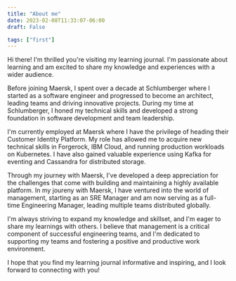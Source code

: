 ```yaml
---
title: "About me"
date: 2023-02-08T11:33:07-06:00
draft: False

tags: ["first"]
---
```


Hi there! I'm thrilled you're visiting my learning journal. I'm passionate about learning and am excited to share my knowledge and experiences with a wider audience.

Before joining Maersk, I spent over a decade at Schlumberger where I started as a software engineer and progressed to become an architect, leading teams and driving innovative projects. During my time at Schlumberger, I honed my technical skills and developed a strong foundation in software development and team leadership.

I'm currently employed at Maersk where I have the privilege of heading their Customer Identity Platform. My role has allowed me to acquire new technical skills in Forgerock, IBM Cloud, and running production workloads on Kubernetes. I have also gained valuable experience using Kafka for eventing and Cassandra for distributed storage.

Through my journey with Maersk, I've developed a deep appreciation for the challenges that come with building and maintaining a highly available platform. In my joureny with Maersk, I have ventured into the world of management, starting as an SRE Manager and am now serving as a full-time Engineering Manager, leading multiple teams distributed globally.

I'm always striving to expand my knowledge and skillset, and I'm eager to share my learnings with others. I believe that management is a critical component of successful engineering teams, and I'm dedicated to supporting my teams and fostering a positive and productive work environment.

I hope that you find my learning journal informative and inspiring, and I look forward to connecting with you!